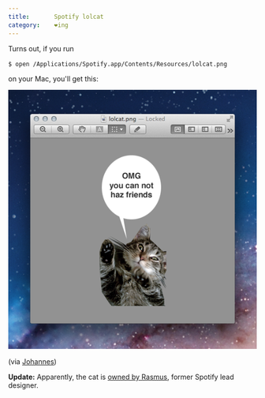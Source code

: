```yaml
---
title:       Spotify lolcat
category:    ❤ing
---
```


Turns out, if you run

    $ open /Applications/Spotify.app/Contents/Resources/lolcat.png

on your Mac, you'll get this:

<div class="image">
  <img src='/img/spotify-lolcat-preview-background.png' alt='OMG!' />
</div>

(via [Johannes][johannes])

**Update:** Apparently, the cat is [owned by Rasmus][cat], former
Spotify lead designer.

[johannes]: https://twitter.com/johanneswagener
[cat]:      http://www.flickr.com/photos/rsms/299729369/
